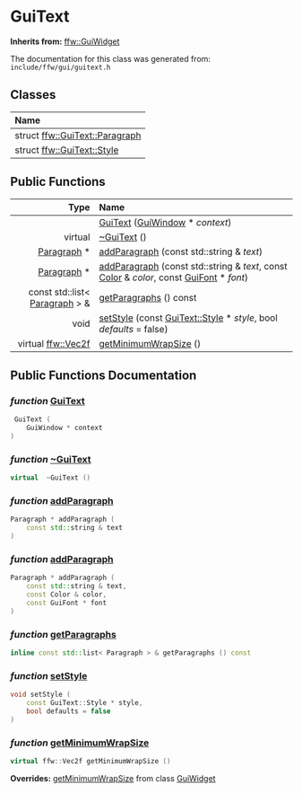 GuiText
===================================


**Inherits from:** [ffw::GuiWidget](ffw_GuiWidget.html)

The documentation for this class was generated from: `include/ffw/gui/guitext.h`



## Classes

| Name |
|:-----|
| struct [ffw::GuiText::Paragraph](ffw_GuiText_Paragraph.html) |
| struct [ffw::GuiText::Style](ffw_GuiText_Style.html) |


## Public Functions

| Type | Name |
| -------: | :------- |
|   | [GuiText](#72755c81) ([GuiWindow](ffw_GuiWindow.html) * _context_)  |
|  virtual  | [~GuiText](#f5c34f9a) ()  |
|  [Paragraph](ffw_GuiText_Paragraph.html) * | [addParagraph](#e3df018a) (const std::string & _text_)  |
|  [Paragraph](ffw_GuiText_Paragraph.html) * | [addParagraph](#1861efd7) (const std::string & _text_, const [Color](ffw_Color.html) & _color_, const [GuiFont](ffw_GuiFont.html) * _font_)  |
|  const std::list< [Paragraph](ffw_GuiText_Paragraph.html) > & | [getParagraphs](#8f461d01) () const  |
|  void | [setStyle](#dd5c78be) (const [GuiText::Style](ffw_GuiText_Style.html) * _style_, bool _defaults_ = false)  |
|  virtual [ffw::Vec2f](ffw.html#fcfaa6c5) | [getMinimumWrapSize](#129878ff) ()  |


## Public Functions Documentation

### _function_ <a id="72755c81" href="#72755c81">GuiText</a>

```cpp
 GuiText (
    GuiWindow * context
) 
```



### _function_ <a id="f5c34f9a" href="#f5c34f9a">~GuiText</a>

```cpp
virtual  ~GuiText () 
```



### _function_ <a id="e3df018a" href="#e3df018a">addParagraph</a>

```cpp
Paragraph * addParagraph (
    const std::string & text
) 
```



### _function_ <a id="1861efd7" href="#1861efd7">addParagraph</a>

```cpp
Paragraph * addParagraph (
    const std::string & text,
    const Color & color,
    const GuiFont * font
) 
```



### _function_ <a id="8f461d01" href="#8f461d01">getParagraphs</a>

```cpp
inline const std::list< Paragraph > & getParagraphs () const 
```



### _function_ <a id="dd5c78be" href="#dd5c78be">setStyle</a>

```cpp
void setStyle (
    const GuiText::Style * style,
    bool defaults = false
) 
```



### _function_ <a id="129878ff" href="#129878ff">getMinimumWrapSize</a>

```cpp
virtual ffw::Vec2f getMinimumWrapSize () 
```



**Overrides:** [getMinimumWrapSize](/doxygen/ffw_GuiWidget.md#c12efa3f) from class [GuiWidget](/doxygen/ffw_GuiWidget.md)




